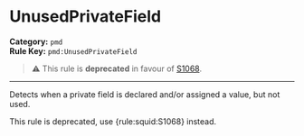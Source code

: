
# UnusedPrivateField
**Category:** `pmd`<br/>
**Rule Key:** `pmd:UnusedPrivateField`<br/>
> :warning: This rule is **deprecated** in favour of [S1068](https://rules.sonarsource.com/java/RSPEC-1068).

-----

Detects when a private field is declared and/or assigned a value, but not used.

<p>
  This rule is deprecated, use {rule:squid:S1068} instead.
</p>

